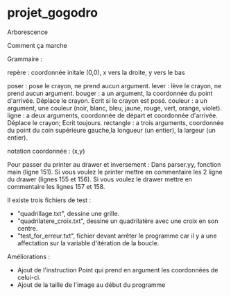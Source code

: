 # projet_gogodro

Arborescence

Comment ça marche

Grammaire :


repère : coordonnée initale (0,0), x vers la droite, y vers le bas

poser : pose le crayon, ne prend aucun argument.
lever : lève le crayon, ne prend aucun argument.
bouger : a un argument, la coordonnée du point d'arrivée. Déplace le crayon. Ecrit si le crayon est posé.
couleur : a un argument, une couleur (noir, blanc, bleu, jaune, rouge, vert, orange, violet).
ligne : a deux arguments, coordonnée de départ et coordonnée d'arrivée. Déplace le crayon; Ecrit toujours.
rectangle : a trois arguments, coordonnée du point du coin supérieure gauche,la longueur (un entier), la largeur (un entier).

notation coordonnée : (x,y)

Pour passer du printer au drawer et inversement :
Dans parser.yy, fonction main (ligne 151). Si vous voulez le printer mettre en commentaire
les 2 ligne du drawer (lignes 155 et 156). Si vous voulez le drawer mettre en commentaire les 
lignes 157 et 158.

Il existe trois fichiers de test :
- "quadrillage.txt", dessine une grille.
- "quadrilatere_croix.txt", dessine un quadrilatère avec une croix en son centre.
- "test_for_erreur.txt", fichier devant arrêter le programme car il y a une affectation sur la variable 
	d'itération de la boucle.
	
Améliorations :
- Ajout de l'instruction Point qui prend en argument les coordonnées de celui-ci.
- Ajout de la taille de l'image au début du programme